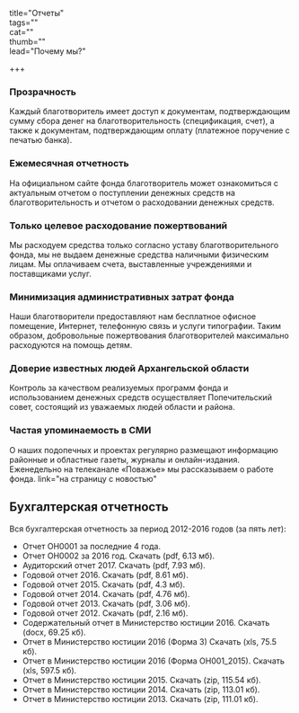 title="Отчеты"  
tags=""  
cat=""  
thumb=""  
lead="Почему мы?"  

+++

### Прозрачность

Каждый благотворитель имеет доступ к документам, подтверждающим сумму сбора денег на благотворительность (спецификация, счет), а также к документам, подтверждающим оплату (платежное поручение с печатью банка). 

### Ежемесячная отчетность  

На официальном сайте фонда благотворитель может ознакомиться с актуальным отчетом о поступлении денежных средств на благотворительность и отчетом о расходовании денежных средств.

### Только целевое расходование пожертвований

Мы расходуем средства только согласно уставу благотворительного фонда, мы не выдаем денежные средства наличными физическим лицам. Мы оплачиваем счета, выставленные учреждениями и поставщиками услуг.

### Минимизация административных затрат фонда

Наши благотворители предоставляют нам бесплатное офисное помещение, Интернет, телефонную связь и услуги типографии. Таким образом, добровольные пожертвования благотворителей максимально расходуются на помощь детям.

### Доверие известных людей Архангельской области

Контроль за качеством реализуемых программ фонда и использованием денежных средств осуществляет Попечительский совет, состоящий из уважаемых людей области и района.

### Частая упоминаемость в СМИ
О наших подопечных и проектах регулярно размещают информацию районные и областные газеты, журналы и онлайн-издания. Еженедельно на телеканале «Поважье» мы рассказываем о работе фонда. link="на страницу с новостью"

## Бухгалтерская отчетность

Вся бухгалтерская отчетность за период 2012-2016 годов (за пять лет):

* Отчет ОН0001 за последние 4 года.
* Отчет ОН0002 за 2016 год. Скачать (pdf, 6.13 мб).
* Аудиторский отчет 2017. Скачать (pdf, 7.93 мб).
* Годовой отчет 2016. Скачать (pdf, 8.61 мб).
* Годовой отчет 2015. Скачать (pdf, 4.3 мб).
* Годовой отчет 2014. Скачать (pdf, 4.76 мб).
* Годовой отчет 2013. Скачать (pdf, 3.06 мб).
* Годовой отчет 2012. Скачать (pdf, 2.16 мб).
* Содержательный отчет в Министерство юстиции 2016. Скачать (docx, 69.25 кб).
* Отчет в Министерство юстиции 2016 (Форма 3) Скачать (xls, 75.5 кб).
* Отчет в Министерство юстиции 2016 (Форма ОН001_2015). Скачать (xls, 597.5 кб).
* Отчет в Министерство юстиции 2015. Скачать (zip, 115.54 кб).
* Отчет в Министерство юстиции 2014. Скачать (zip, 113.01 кб).
* Отчет в Министерство юстиции 2013. Скачать (zip, 111.01 кб).